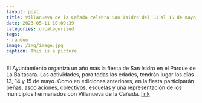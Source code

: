 ```yaml
---
layout: post
title: Villanueva de la Cañada celebra San Isidro del 13 al 15 de mayo
date: 2023-05-11 10:09:39
categories: uncategorized
tags:
- random
image: /img/image.jpg
caption: This is a picture
---
```

El Ayuntamiento organiza un año más la fiesta de San Isidro en el Parque de La Baltasara. Las actividades, para todas las edades, tendrán lugar los días 13, 14 y 15 de mayo. Como en ediciones anteriores, en la fiesta participarán peñas, asociaciones, colectivos, escuelas y una representación de los municipios hermanados con Villanueva de la Cañada.   [link](https://www.ayto-villacanada.es/tu-ayuntamiento/villanueva-de-la-canada-celebra-san-isidro-del-13-al-15-de-mayo/)
